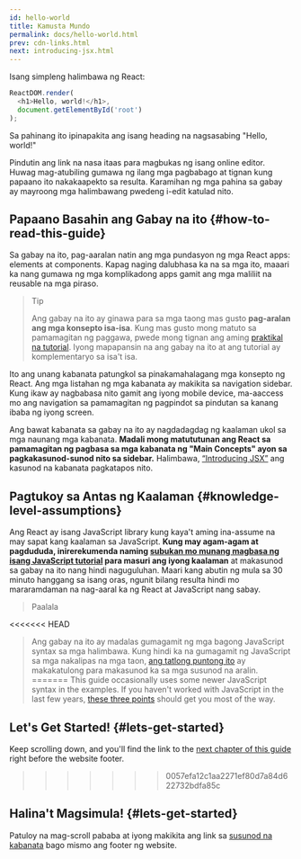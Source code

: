 ```yaml
---
id: hello-world
title: Kamusta Mundo
permalink: docs/hello-world.html
prev: cdn-links.html
next: introducing-jsx.html
---
```


Isang simpleng halimbawa ng React:

```js
ReactDOM.render(
  <h1>Hello, world!</h1>,
  document.getElementById('root')
);
```

Sa pahinang ito ipinapakita ang isang heading na nagsasabing "Hello, world!"

[](codepen://hello-world)

Pindutin ang link na nasa itaas para magbukas ng isang online editor. Huwag mag-atubiling gumawa ng ilang mga pagbabago at tignan kung papaano ito nakakaapekto sa resulta. Karamihan ng mga pahina sa gabay ay mayroong mga halimbawang pwedeng i-edit katulad nito.

## Papaano Basahin ang Gabay na ito {#how-to-read-this-guide}

Sa gabay na ito, pag-aaralan natin ang mga pundasyon ng mga React apps: elements at components. Kapag naging dalubhasa ka na sa mga ito, maaari ka nang gumawa ng mga komplikadong apps gamit ang mga maliliit na reusable na mga piraso.

>Tip
>
>Ang gabay na ito ay ginawa para sa mga taong mas gusto **pag-aralan ang mga konsepto isa-isa**. Kung mas gusto mong matuto sa pamamagitan ng paggawa, pwede mong tignan ang aming [praktikal na tutorial](/tutorial/tutorial.html). Iyong mapapansin na ang gabay na ito at ang tutorial ay komplementaryo sa isa't isa.

Ito ang unang kabanata patungkol sa pinakamahalagang mga konsepto ng React. Ang mga listahan ng mga kabanata ay makikita sa navigation sidebar. Kung ikaw ay nagbabasa nito gamit ang iyong mobile device, ma-aaccess mo ang navigation sa pamamagitan ng pagpindot sa pindutan sa kanang ibaba ng iyong screen.

Ang bawat kabanata sa gabay na ito ay nagdadagdag ng kaalaman ukol sa mga naunang mga kabanata. **Madali mong matututunan ang React sa pamamagitan ng pagbasa sa mga kabanata ng "Main Concepts" ayon sa pagkakasunod-sunod nito sa sidebar.** Halimbawa, [“Introducing JSX”](/docs/introducing-jsx.html) ang kasunod na kabanata pagkatapos nito.

## Pagtukoy sa Antas ng Kaalaman {#knowledge-level-assumptions}

Ang React ay isang JavaScript library kung kaya't aming ina-assume na may sapat kang kaalaman sa JavaScript. **Kung may agam-agam at pagdududa, inirerekumenda naming [subukan mo munang magbasa ng isang JavaScript tutorial](https://developer.mozilla.org/en-US/docs/Web/JavaScript/A_re-introduction_to_JavaScript) para masuri ang iyong kaalaman** at makasunod sa gabay na ito nang hindi naguguluhan. Maari kang abutin ng mula sa 30 minuto hanggang sa isang oras, ngunit bilang resulta hindi mo mararamdaman na nag-aaral ka ng React at JavaScript nang sabay.

>Paalala
>
<<<<<<< HEAD
>Ang gabay na ito ay madalas gumagamit ng mga bagong JavaScript syntax sa mga halimbawa. Kung hindi ka na gumagamit ng JavaScript sa mga nakalipas na mga taon, [
ang tatlong puntong ito](https://gist.github.com/gaearon/683e676101005de0add59e8bb345340c) ay makakatulong para makasunod ka sa mga susunod na aralin.
=======
>This guide occasionally uses some newer JavaScript syntax in the examples. If you haven't worked with JavaScript in the last few years, [these three points](https://gist.github.com/gaearon/683e676101005de0add59e8bb345340c) should get you most of the way.


## Let's Get Started! {#lets-get-started}

Keep scrolling down, and you'll find the link to the [next chapter of this guide](/docs/introducing-jsx.html) right before the website footer.
>>>>>>> 0057efa12c1aa2271ef80d7a84d622732bdfa85c

## Halina't Magsimula! {#lets-get-started}

Patuloy na mag-scroll pababa at iyong makikita ang link sa [susunod na kabanata](/docs/introducing-jsx.html) bago mismo ang footer ng website.
